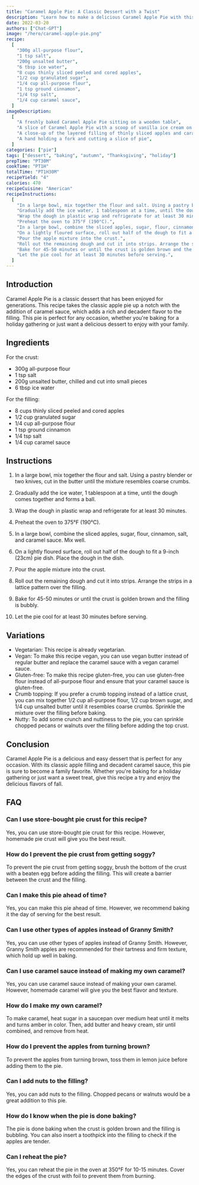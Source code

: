 ```yaml
---
title: "Caramel Apple Pie: A Classic Dessert with a Twist"
description: "Learn how to make a delicious Caramel Apple Pie with this easy and simple recipe. Perfect for any occasion, this recipe will become a family favorite in no time!"
date: 2022-03-20
authors: ["Chat-GPT"]
image: "/hero/caramel-apple-pie.png"
recipe:
  [
    "300g all-purpose flour",
    "1 tsp salt",
    "200g unsalted butter",
    "6 tbsp ice water",
    "8 cups thinly sliced peeled and cored apples",
    "1/2 cup granulated sugar",
    "1/4 cup all-purpose flour",
    "1 tsp ground cinnamon",
    "1/4 tsp salt",
    "1/4 cup caramel sauce",
  ]
imageDescription:
  [
    "A freshly baked Caramel Apple Pie sitting on a wooden table",
    "A slice of Caramel Apple Pie with a scoop of vanilla ice cream on top",
    "A close-up of the layered filling of thinly sliced apples and caramel sauce in the pie",
    "A hand holding a fork and cutting a slice of pie",
  ]
categories: ["pie"]
tags: ["dessert", "baking", "autumn", "Thanksgiving", "holiday"]
prepTime: "PT30M"
cookTime: "PT1H"
totalTime: "PT1H30M"
recipeYield: "4"
calories: 470
recipeCuisine: "American"
recipeInstructions:
  [
    "In a large bowl, mix together the flour and salt. Using a pastry blender or two knives, cut in the butter until the mixture resembles coarse crumbs.",
    "Gradually add the ice water, 1 tablespoon at a time, until the dough comes together and forms a ball.",
    "Wrap the dough in plastic wrap and refrigerate for at least 30 minutes.",
    "Preheat the oven to 375°F (190°C).",
    "In a large bowl, combine the sliced apples, sugar, flour, cinnamon, salt, and caramel sauce. Mix well.",
    "On a lightly floured surface, roll out half of the dough to fit a 9-inch (23cm) pie dish. Place the dough in the dish.",
    "Pour the apple mixture into the crust.",
    "Roll out the remaining dough and cut it into strips. Arrange the strips in a lattice pattern over the filling.",
    "Bake for 45-50 minutes or until the crust is golden brown and the filling is bubbly.",
    "Let the pie cool for at least 30 minutes before serving.",
  ]
---
```


## Introduction

Caramel Apple Pie is a classic dessert that has been enjoyed for generations. This recipe takes the classic apple pie up a notch with the addition of caramel sauce, which adds a rich and decadent flavor to the filling. This pie is perfect for any occasion, whether you're baking for a holiday gathering or just want a delicious dessert to enjoy with your family.

## Ingredients

For the crust:

- 300g all-purpose flour
- 1 tsp salt
- 200g unsalted butter, chilled and cut into small pieces
- 6 tbsp ice water

For the filling:

- 8 cups thinly sliced peeled and cored apples
- 1/2 cup granulated sugar
- 1/4 cup all-purpose flour
- 1 tsp ground cinnamon
- 1/4 tsp salt
- 1/4 cup caramel sauce

## Instructions

1. In a large bowl, mix together the flour and salt. Using a pastry blender or two knives, cut in the butter until the mixture resembles coarse crumbs.

2. Gradually add the ice water, 1 tablespoon at a time, until the dough comes together and forms a ball.

3. Wrap the dough in plastic wrap and refrigerate for at least 30 minutes.

4. Preheat the oven to 375°F (190°C).

5. In a large bowl, combine the sliced apples, sugar, flour, cinnamon, salt, and caramel sauce. Mix well.

6. On a lightly floured surface, roll out half of the dough to fit a 9-inch (23cm) pie dish. Place the dough in the dish.

7. Pour the apple mixture into the crust.

8. Roll out the remaining dough and cut it into strips. Arrange the strips in a lattice pattern over the filling.

9. Bake for 45-50 minutes or until the crust is golden brown and the filling is bubbly.

10. Let the pie cool for at least 30 minutes before serving.

## Variations

- Vegetarian: This recipe is already vegetarian.
- Vegan: To make this recipe vegan, you can use vegan butter instead of regular butter and replace the caramel sauce with a vegan caramel sauce.
- Gluten-free: To make this recipe gluten-free, you can use gluten-free flour instead of all-purpose flour and ensure that your caramel sauce is gluten-free.
- Crumb topping: If you prefer a crumb topping instead of a lattice crust, you can mix together 1/2 cup all-purpose flour, 1/2 cup brown sugar, and 1/4 cup unsalted butter until it resembles coarse crumbs. Sprinkle the mixture over the filling before baking.
- Nutty: To add some crunch and nuttiness to the pie, you can sprinkle chopped pecans or walnuts over the filling before adding the top crust.

## Conclusion

Caramel Apple Pie is a delicious and easy dessert that is perfect for any occasion. With its classic apple filling and decadent caramel sauce, this pie is sure to become a family favorite. Whether you're baking for a holiday gathering or just want a sweet treat, give this recipe a try and enjoy the delicious flavors of fall.

## FAQ

### Can I use store-bought pie crust for this recipe?

Yes, you can use store-bought pie crust for this recipe. However, homemade pie crust will give you the best result.

### How do I prevent the pie crust from getting soggy?

To prevent the pie crust from getting soggy, brush the bottom of the crust with a beaten egg before adding the filling. This will create a barrier between the crust and the filling.

### Can I make this pie ahead of time?

Yes, you can make this pie ahead of time. However, we recommend baking it the day of serving for the best result.

### Can I use other types of apples instead of Granny Smith?

Yes, you can use other types of apples instead of Granny Smith. However, Granny Smith apples are recommended for their tartness and firm texture, which hold up well in baking.

### Can I use caramel sauce instead of making my own caramel?

Yes, you can use caramel sauce instead of making your own caramel. However, homemade caramel will give you the best flavor and texture.

### How do I make my own caramel?

To make caramel, heat sugar in a saucepan over medium heat until it melts and turns amber in color. Then, add butter and heavy cream, stir until combined, and remove from heat.

### How do I prevent the apples from turning brown?

To prevent the apples from turning brown, toss them in lemon juice before adding them to the pie.

### Can I add nuts to the filling?

Yes, you can add nuts to the filling. Chopped pecans or walnuts would be a great addition to this pie.

### How do I know when the pie is done baking?

The pie is done baking when the crust is golden brown and the filling is bubbling. You can also insert a toothpick into the filling to check if the apples are tender.

### Can I reheat the pie?

Yes, you can reheat the pie in the oven at 350°F for 10-15 minutes. Cover the edges of the crust with foil to prevent them from burning.
